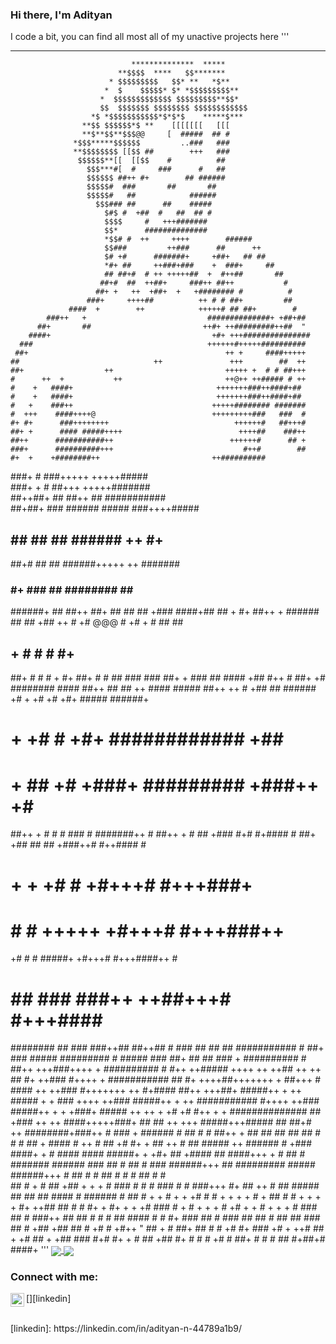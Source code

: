 ### Hi there, I'm Adityan

I code a bit, you can find all most all of my unactive projects here
'''
**   **
                               **************  *****
                            **$$$$  ****   $$*******
                          * $$$$$$$$$   $$* **   *$**
                         *  $    $$$$$* $* *$$$$$$$$$**
                        *  $$$$$$$$$$$$$ $$$$$$$$$**$$*
                        $$  $$$$$$$ $$$$$$$$ $$$$$$$$$$$$
                      *$ *$$$$$$$$$$$*$*$*$    *****$***
                    **$$ $$$$$$*$ **    [[[[[[[   [[[
                    **$**$$**$$$@@     [  #####  ## #
                  *$$$*****$$$$$$         ..###   ###
                  **$$$$$$$$ [[$$ ##        +++   ###
                   $$$$$$**[[  [[$$    #          ##
                     $$$***#[  #     ###      #   ##
                     $$$$$$ ##++ #+        ## ######
                     $$$$$#  ###       ##       ##
                     $$$$$#   ##            ######
                       $$$### ##      ##    #####
                         $#$ #  +##  #   ##  ## #
                         $$$$     #   +++#######
                         $$*      ##############
                         *$$# #  ++     ++++        ######
                         $$###         ++###      ##      ++
                         $# +#      #######+     +##+   ## ##
                         *#+ ##     ++###+###    +  ###+     ##
                         ## ##+#  # ++ +++++##  +  #++##       ##
                        ##+#  ##  ++##+     ###++ ##++           #
                       ##+ +   ++  +##+  +   +######## #          #
                     ###+     ++++##          ++ # # ##+         ##
                 ####  +        ++            +++++# ## ##+        #
            ###++   +                           ##############+ +##+##
          ##+       ##                         ++#+ ++#########++##  "
        ####+                                    +#+ +++###############
      ###                                       ++++++#+++++##########
     ##+                                            ++ +     ####+++++
    ##                              ++               +++        ##  ++
    ##+                  ++                         +++++ +  # # ##+++
    #      ++  +           ++                       ++@++ ++##### # ++
    #    +   ####+                                +++++++###++####+##
    #    +   ####+                                +++++++###++####+##
    #   +    ###++                               +++++######## #######
    #  +++    ####++++@                          +++++++++###   ###  #
    #+ #+      ###++++++++                            ++++++#   ##+++#
    ##+ +      #### #####++++                          ++++##    ###++
    ##++      ###########++                          ++++++#      ## +
    ###+      ##########+++                             #++#        ##
    #+  +    +########++                         ++##########     
   ###+        # ###+++++                         +++++#####      
  ###+  +      #  ##+++                          +++++#######     
  ##++##+     ##   ##++  ##                       ###########     
   ##+##+     ###  ######              #####     ###++++#####
   ##  ##     ##      ##  ######  ++              #+  ######
   ##+#       ##      ##  ######+++++             ++ #######
  ### #+    ###       ##  ########                  ## ####
  ######+    ##       ##++    ##+                  ## ## ##
 +###  ####+##       ##                            +     #+
 ##++ +  ######      ##                                  ##
 +##       ++ #     +#                 @@@                #
 +#         + #    ##                                    ##
 ## +       # #    #                                      #+
 ##+        # #    # +                                    #+
 ##+        # #    ## ###                                ###
 ##+  +     ###    ##    ####                            +##
 #++     #  ##+   +#  ########                          ####
##++        ##    ## ++   ####                         #####
 ##++       ++    #         +##         ##            ######
+# +        +#   +#           +#+      #####         ######+
 # +       +#    #           +#+   ############           +##
 # +      ##    +#           +###+  ######### +###++      +#
  ##++  + #     #     #             ###   #  #######++     #
  ##++  + #     ##             +### #+#  #+####        #
  ##+    +##    ##     ##         +###++#   #++####        #
  # + +  +#     #                 +#+++# #+++###+         #
   #      #     # +++++           +#+++# #+++###++        ##
  +#      #     #    #####+        +#+++# #+++####++        #
  # ##    ###   ###++           ++##+++# #+++####          #
  ########  ##  ###              ###++## ##++##             #
    ### ##     ## ##                ###########               #
   ##+ ###      #####              #########                 #
    ##### ###     ##+               ## ## ###                 +
    ########## #  ##++             +++###++++                 +
    ########## #  #++              ++##### ++++                ++
    ++## ++  ++  ## #+               ++### #++++               +
      ########### ## #+            ++++##+++++++                +
        ##+++  #  #### ++           ++### #+++++++              ++
          #+####    ##++          +++##+ #####++ +             ++
           ##### + + ### ++++      ++###  #####++ +            ++
             ########### #++++    ++###  #####++ +             +
              +###+ ##### ++ ++ +   +#      +# #++  +            +
                    ##############  ##       +### ++            ++
                     ####+++++###+  ##         ## ++           +++
                     #####+++#####  ##          ##+#            ++
                     ########+###++  #           ###             +
                      ###### # ## #  #           ##++            +
                       ## ## ## ## ## #           # # ##         +
                       ####  #  ++ # ##           +#  #+         +
                       ## ++       # ##            #####         ++
                       ######  #   +###             ####+         +
                       # ####      ####             #####+         +
                        +#+ ## +#### ##               ####+++  +     #
                          ##  #  #######               ###### ###   ##
                         #    ##  #  ###                 ######+++   ##
                        #########  #####                 ######+++   #
                        ## # # ## # # #                   ## # #  
                         ##  # +  #  ##                    +## + + +
                        # ###   #     #                     # ### #
                        #  ###+++     #+                    ## ++  #
                        ## #####      ##                    ## ## ####
                        # ######       #                    ## # +  +
                        # + + +#       #                     # + + + +
                         # +  ##       #                     # + + + +
                          #+ ++##     ##                      # # #+ +
                           #+ + +     +#                      ### # +
                           # + + +      #                      +# + +
                           # + +  +     #                       ### ##
                            # ###++     ##                        ## #
                              #  #      ##                        ####
                               # #      #+                         ###
                                ## #   ###                          ##
                                 ## #   ##                          ##
                                  ### ## #
                                  +##  +##
                                   ##    #
                                   +#    #
                                   +#++   "
                                    ## +   #
                                    ##+     ##
                                    # #     +#
                                   #+      ###
                                    +# +    ++#
                                    ##   +   +#
                                   ## +     +##
                                  ###       #+#
                                 #+         + #
                               ##           +##
                               #+ # # # +#    #
                                ##+ #  # #   ##
                                 #+##+#  ####+
'''
<a href="https://github.com/add-the-tea-yen">
  <img align="center" src="https://github-readme-stats.vercel.app/api?username=add-the-tea-yen&theme=gotham&count_private=true&hide_border=true&line_height=24&show_icons=true" />
</a>
<a href="https://github.com/add-the-tea-yen?tab=repositories">
  <img align="center" src="https://github-readme-stats.vercel.app/api/top-langs/?username=add-the-tea-yen&layout=compact&theme=gotham&langs_count=8&hide_border=true" />
</a>

### Connect with me:
[<img align="left" alt="codeSTACKr | LinkedIn" width="22px" src="https://cdn.jsdelivr.net/npm/simple-icons@v3/icons/linkedin.svg" />][linkedin]

<br />
[linkedin]: https://linkedin.com/in/adityan-n-44789a1b9/
